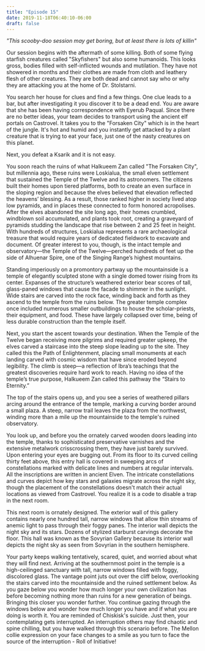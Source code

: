 ```yaml
---
title: "Episode 15"
date: 2019-11-18T06:40:10-06:00
draft: false
---
```

_"This scooby-doo session may get boring, but at least there is lots of killin"_

Our session begins with the aftermath of some killing.  Both of some flying starfish creatures called "Skyfishers" but also some humanoids.  This looks gross, bodies filled with self-inflicted wounds and mutilation.  They have not showered in months and their clothes are made from cloth and leathery flesh of other creatures.  They are both dead and cannot say who or why they are attacking you at the home of Dr. Stolstarni.  

You search her house for clues and find a few things.  One clue leads to a bar, but after investigating it you discover it to be a dead end.  You are aware that she has been having correspondence with Eyerub Paqual.  Since there are no better ideas, your team decides to transport using the ancient elf portals on Castrovel.  It takes you to the "Forsaken City" which is in the heart of the jungle.  It's hot and humid and you instantly get attacked by a plant creature that is trying to eat your face, just one of the nasty creatures on this planet.  

Next, you defeat a Ksarik and it is not easy.

You soon reach the ruins of what Halkueem Zan called "The Forsaken City", but millennia ago, these ruins were Loskialua, the small elven settlement that sustained the Temple of the Twelve and its astronomers. The citizens built their homes upon tiered platforms, both to create an even surface in the sloping region and because the elves believed that elevation reflected the heavens’ blessing. As a result, those ranked higher in society lived atop low pyramids, and in places these connected to form honored acropolises. After the elves abandoned the site long ago, their homes crumbled, windblown soil accumulated, and plants took root, creating a graveyard of pyramids studding the landscape that rise between 2 and 25 feet in height. With hundreds of structures, Loskialua represents a rare archaeological treasure that would require years of dedicated fieldwork to excavate and document. Of greater interest to you, though, is the intact temple and observatory—the Temple of the Twelve—perched hundreds of feet up the side of Alhuenar Spire, one of the Singing Range’s highest mountains.
     
Standing imperiously on a promontory partway up the mountainside is a temple of elegantly sculpted stone with a single domed tower rising from its center. Expanses of the structure’s weathered exterior bear scores of tall, glass-paned windows that cause the facade to shimmer in the sunlight.  Wide stairs are carved into the rock face, winding back and forth as they ascend to the temple from the ruins below.  The greater temple complex once included numerous smaller outbuildings to house the scholar-priests, their equipment, and food. These have largely collapsed over time, being of less durable construction than the temple itself.

Next, you start the ascent towards your destination.  When the Temple of the Twelve began receiving more pilgrims and required greater upkeep, the elves carved a staircase into the steep slope leading up to the site.  They called this the Path of Enlightenment, placing small monuments at each landing carved with cosmic wisdom that have since eroded beyond legibility. The climb is steep—a reflection of Ibra’s teachings that the greatest discoveries require hard work to reach. Having no idea of the temple’s true purpose, Halkueem Zan called this pathway the “Stairs to Eternity.”

The top of the stairs opens up, and you see a series of weathered pillars arcing around the entrance of the temple, marking a curving border around a small plaza.  A steep, narrow trail leaves the plaza from the northwest, winding more than a mile up the mountainside to the temple's ruined observatory.

You look up, and before you the ornately carved wooden doors leading into the temple, thanks to sophisticated preservative varnishes and the extensive metalwork crisscrossing them, they have just barely survived.  Upon entering your eyes are bugging out.  From its floor to its curved ceiling thirty feet above, this entry hall is covered in sweeping arcs of constellations marked with delicate lines and numbers at regular intervals.  All the inscriptions are written in ancient Elven.  The intricate constellations and curves depict how key stars and galaxies migrate across the night sky, though the placement of the constellations doesn't match their actual locations as viewed from Castrovel.  You realize it is a code to disable a trap in the next room.

This next room is ornately designed. The exterior wall of this gallery contains nearly one hundred tall, narrow windows that allow thin streams of anemic light to pass through their foggy panes. The interior wall depicts the night sky and its stars. Dozens of stylized starburst carvings decorate the floor.  This hall was known as the Sovyrian Gallery because its interior wall depicts the night sky as seen from Sovyrian in the southern hemisphere.

Your party keeps walking tentatively, scared, quiet, and worried about what they will find next. Arriving at the southernmost point in the temple is a high-ceilinged sanctuary with tall, narrow windows filled with foggy, discolored glass. The vantage point juts out over the cliff below, overlooking the stairs carved into the mountainside and the ruined settlement below.  As you gaze below you wonder how much longer your own civilization has before becoming nothing more than ruins for a new generation of beings.  Bringing this closer you wonder further.  You continue gazing through the windows below and wonder how much longer you have and if what you are doing is worth it. You are reminded of Chiskisk's suicide. Just then, your contemplating gets interrupted. An interruption others may find chaotic and spine chilling, but you have walked through this scenario before.  The Mellon collie expression on your face changes to a smile as you turn to face the source of the interruption - Roll of Initiative!

     
      
